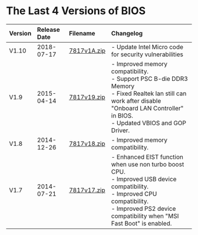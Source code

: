 # The Last 4 Versions of BIOS

| Version           | Release Date | Filename        | Changelog |
| :------------     | :----------- | :-------        | :-------- |
| V1.10             | 2018-07-17   | [7817v1A.zip](/7817v1A.zip) | - Update Intel Micro code for security vulnerabilities   | 
| V1.9              | 2015-04-14   | [7817v19.zip](/7817v19.zip) | - Improved memory compatibility.<br> - Support PSC B-die DDR3 Memory<br> - Fixed Realtek lan still can work after disable "Onboard LAN Controller" in BIOS.<br> - Updated VBIOS and GOP Driver. |
| V1.8              | 2014-12-26   | [7817v18.zip](/7817v18.zip) | - Improved memory compatibility. |
| V1.7              | 2014-07-21   | [7817v17.zip](/7817v17.zip) | - Enhanced EIST function when use non turbo boost CPU.<br> - Improved USB device compatibility.<br> - Improved CPU compatibility.<br> - Improved PS2 device compatibility when "MSI Fast Boot" is enabled. |

